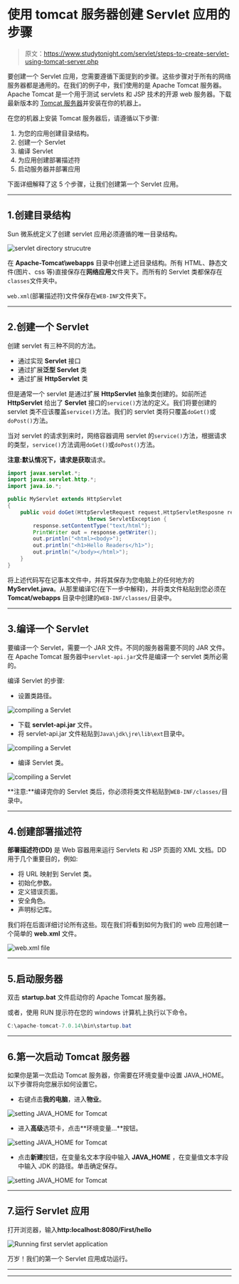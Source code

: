 # 使用 tomcat 服务器创建 Servlet 应用的步骤

> 原文：<https://www.studytonight.com/servlet/steps-to-create-servlet-using-tomcat-server.php>

要创建一个 Servlet 应用，您需要遵循下面提到的步骤。这些步骤对于所有的网络服务器都是通用的。在我们的例子中，我们使用的是 Apache Tomcat 服务器。Apache Tomcat 是一个用于测试 servlets 和 JSP 技术的开源 web 服务器。下载最新版本的 [Tomcat 服务器](http://tomcat.apache.org/)并安装在你的机器上。

在您的机器上安装 Tomcat 服务器后，请遵循以下步骤:

1.  为您的应用创建目录结构。
2.  创建一个 Servlet
3.  编译 Servlet
4.  为应用创建部署描述符
5.  启动服务器并部署应用

下面详细解释了这 5 个步骤，让我们创建第一个 Servlet 应用。

* * *

## 1.创建目录结构

Sun 微系统定义了创建 servlet 应用必须遵循的唯一目录结构。

![servlet directory strucutre](img/f48c43826f6c180b5af1380cbf9a9009.png)

在 **Apache-Tomcat\webapps** 目录中创建上述目录结构。所有 HTML、静态文件(图片、css 等)直接保存在**网络应用**文件夹下。而所有的 Servlet 类都保存在`classes`文件夹中。

`web.xml`(部署描述符)文件保存在`WEB-INF`文件夹下。

* * *

## 2.创建一个 Servlet

创建 servlet 有三种不同的方法。

*   通过实现 **Servlet** 接口
*   通过扩展**泛型 Servlet** 类
*   通过扩展 **HttpServlet** 类

但是通常一个 servlet 是通过扩展 **HttpServlet** 抽象类创建的。如前所述 **HttpServlet** 给出了 **Servlet** 接口的`service()`方法的定义。我们将要创建的 servlet 类不应该覆盖`service()`方法。我们的 servlet 类将只覆盖`doGet()`或`doPost()`方法。

当对 servlet 的请求到来时，网络容器调用 servlet 的`service()`方法，根据请求的类型，`service()`方法调用`doGet()`或`doPost()`方法。

**注意:**默认情况下，请求是**获取**请求。

```java
import javax.servlet.*;
import javax.servlet.http.*;
import java.io.*;

public MyServlet extends HttpServlet
{
	public void doGet(HttpServletRequest request,HttpServletResposne response) 
	                     throws ServletException {
		response.setContentType("text/html");
		PrintWriter out = response.getWriter();
		out.println("<html><body>");
		out.println("<h1>Hello Readers</h1>");
		out.println("</body></html>");
	}
} 
```

将上述代码写在记事本文件中，并将其保存为您电脑上的任何地方的**MyServlet.java**。从那里编译它(在下一步中解释)，并将类文件粘贴到您必须在 **Tomcat/webapps** 目录中创建的`WEB-INF/classes/`目录中。

* * *

## 3.编译一个 Servlet

要编译一个 Servlet，需要一个 JAR 文件。不同的服务器需要不同的 JAR 文件。在 Apache Tomcat 服务器中`servlet-api.jar`文件是编译一个 servlet 类所必需的。

编译 Servlet 的步骤:

*   设置类路径。

![compiling a Servlet](img/c933963bb560f894c2b5cd85950c2a2b.png)

*   下载 **servlet-api.jar** 文件。
*   将 servlet-api.jar 文件粘贴到`Java\jdk\jre\lib\ext`目录中。

![compiling a Servlet](img/c7e4cace34570ee0ee37f6e585cc09a0.png)

*   编译 Servlet 类。

![compiling a Servlet](img/e14e5b3506c7ac328ebe1bc78d3e1e16.png)

**注意:**编译完你的 Servlet 类后，你必须将类文件粘贴到`WEB-INF/classes/`目录中。

* * *

## 4.创建部署描述符

**部署描述符(DD)** 是 Web 容器用来运行 Servlets 和 JSP 页面的 XML 文档。DD 用于几个重要目的，例如:

*   将 URL 映射到 Servlet 类。
*   初始化参数。
*   定义错误页面。
*   安全角色。
*   声明标记库。

我们将在后面详细讨论所有这些。现在我们将看到如何为我们的 web 应用创建一个简单的 **web.xml** 文件。

![web.xml file](img/a68c321997c15f68ec8ee6c33b05c246.png)

* * *

## 5.启动服务器

双击 **startup.bat** 文件启动你的 Apache Tomcat 服务器。

或者，使用 RUN 提示符在您的 windows 计算机上执行以下命令。

```java
C:\apache-tomcat-7.0.14\bin\startup.bat

```

* * *

## 6.第一次启动 Tomcat 服务器

如果你是第一次启动 Tomcat 服务器，你需要在环境变量中设置 JAVA_HOME。以下步骤将向您展示如何设置它。

*   右键点击**我的电脑**，进入**物业**。

![setting JAVA_HOME for Tomcat](img/6dcc3416c3d653cbc2b6dda434f42547.png)

*   进入**高级**选项卡，点击**环境变量...**按钮。

![setting JAVA_HOME for Tomcat](img/c63221019f504f6969e277c34104ecd9.png)

*   点击**新建**按钮，在变量名文本字段中输入 **JAVA_HOME** ，在变量值文本字段中输入 JDK 的路径。单击确定保存。

![setting JAVA_HOME for Tomcat](img/d49509dd8cb35b6e32bd7e5f95ab1261.png)

* * *

## 7.运行 Servlet 应用

打开浏览器，输入**http:localhost:8080/First/hello**

![Running first servlet application](img/0e0cb5ed349cc5460170ebe6433eb2ec.png)

万岁！我们的第一个 Servlet 应用成功运行。

* * *

* * *